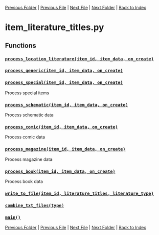 [Previous Folder](../fluids/fluid_article.md) | [Previous File](item_infobox.md) | [Next File](item_tags.md) | [Next Folder](../lists/body_locations_list.md) | [Back to Index](../../index.md)

# item_literature_titles.py

## Functions

### [`process_location_literature(item_id, item_data, on_create)`](https://github.com/Vaileasys/pz-wiki_parser/blob/main/scripts/items/item_literature_titles.py#L143)
### [`process_generic(item_id, item_data, on_create)`](https://github.com/Vaileasys/pz-wiki_parser/blob/main/scripts/items/item_literature_titles.py#L176)
### [`process_special(item_id, item_data, on_create)`](https://github.com/Vaileasys/pz-wiki_parser/blob/main/scripts/items/item_literature_titles.py#L196)

Process special items

### [`process_schematic(item_id, item_data, on_create)`](https://github.com/Vaileasys/pz-wiki_parser/blob/main/scripts/items/item_literature_titles.py#L216)

Process schematic data

### [`process_comic(item_id, item_data, on_create)`](https://github.com/Vaileasys/pz-wiki_parser/blob/main/scripts/items/item_literature_titles.py#L241)

Process comic data

### [`process_magazine(item_id, item_data, on_create)`](https://github.com/Vaileasys/pz-wiki_parser/blob/main/scripts/items/item_literature_titles.py#L264)

Process magazine data

### [`process_book(item_id, item_data, on_create)`](https://github.com/Vaileasys/pz-wiki_parser/blob/main/scripts/items/item_literature_titles.py#L300)

Process book data

### [`write_to_file(item_id, literature_titles, literature_type)`](https://github.com/Vaileasys/pz-wiki_parser/blob/main/scripts/items/item_literature_titles.py#L355)
### [`combine_txt_files(type)`](https://github.com/Vaileasys/pz-wiki_parser/blob/main/scripts/items/item_literature_titles.py#L497)
### [`main()`](https://github.com/Vaileasys/pz-wiki_parser/blob/main/scripts/items/item_literature_titles.py#L514)


[Previous Folder](../fluids/fluid_article.md) | [Previous File](item_infobox.md) | [Next File](item_tags.md) | [Next Folder](../lists/body_locations_list.md) | [Back to Index](../../index.md)
